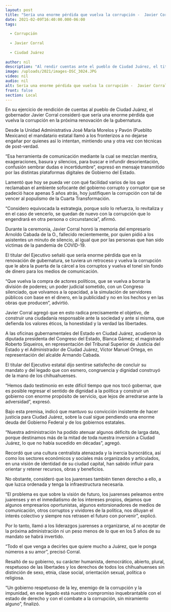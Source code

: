 ```yaml
---
layout: post
title: "Sería una enorme pérdida que vuelva la corrupción -  Javier Corral"
date: 2021-02-09T16:40:00.000-06:00
tags:
  
  - Corrupción
  
  - Javier Corral
  
  - Ciudad Juárez
  
author: nil
description: "Al rendir cuentas ante el pueblo de Ciudad Juárez, el titular del Ejecutivo consideró el riesgo de que en la renovación de la gubernatura, se le abra la puerta de la cárcel a los corruptos"
image: /uploads/2021/images-DSC_3024.JPG
video: nil
audio: nil
alt: Sería una enorme pérdida que vuelva la corrupción -  Javier Corral
front: false
section: Local
---
```


En su ejercicio de rendición de cuentas al pueblo de Ciudad Juárez, el gobernador Javier Corral consideró que sería una enorme pérdida que vuelva la corrupción en la próxima renovación de la gubernatura.

Desde la Unidad Administrativa José María Morelos y Pavón (Pueblito Mexicano) el mandatario estatal llamó a los fronterizos a no dejarse engañar por quienes así lo intentan, mintiendo una y otra vez con técnicas de post-verdad.

“Esa herramienta de comunicación mediante la cual se mezclan mentira, exageraciones, basura y silencios, para buscar e infundir desorientación, confusión sembrar dudas e incertidumbre”, expresó en mensaje transmitido por las distintas plataformas digitales de Gobierno del Estado.

Lamentó que hoy se pueda ver con qué facilidad varios de los que reclamaban el ambiente sofocante del gobierno corrupto y corruptor que se padeció hace apenas 5 años atrás, hoy justifiquen la corrupción con tal de vencer al populismo de la Cuarta Transformación.

“Considero equivocada la estrategia, porque solo lo refuerza, lo revitaliza y en el caso de vencerlo, se quedan de nuevo con la corrupción que lo engendrará en otra persona o circunstancia”, afirmó.

Durante la ceremonia, Javier Corral honró la memoria del empresario Arnoldo Cabada de la O., fallecido recientemente, por quien pidió a los asistentes un minuto de silencio, al igual que por las personas que han sido víctimas de la pandemia de COVID-19.

El titular del Ejecutivo señaló que sería enorme pérdida que en la renovación de gubernatura, se tuviera un retroceso y vuelva la corrupción que le abra la puerta de la cárcel a los corruptos y vuelva el tonel sin fondo de dinero para los medios de comunicación.

“Que vuelva la compra de actores políticos, que se vuelva a borrar la división de poderes; un poder judicial sometido, con un Congreso silenciado, que volvamos a la opacidad, a la simulación de servidores públicos con base en el dinero, en la publicidad y no en los hechos y en las obras que producen”, advirtió.

Javier Corral agregó que en esto radica precisamente el objetivo, de construir una ciudadanía responsable ante la sociedad y ante sí misma, que defienda los valores éticos, la honestidad y la verdad las libertades.

A las oficinas gubernamentales del Estado en Ciudad Juárez, acudieron la diputada presidenta del Congreso del Estado, Blanca Gámez; el magistrado Roberto Siqueiros, en representación del Tribunal Superior de Justicia del Estado y el Administrador de Ciudad Juárez, Víctor Manuel Ortega, en representación del alcalde Armando Cabada.

El titular del Ejecutivo estatal dijo sentirse satisfecho de concluir su mandato y del legado que con esmero, congruencia y dignidad construyó de la mano de los chihuahuenses.

“Hemos dado testimonio en este difícil tiempo que nos tocó gobernar, que es posible regresar el sentido de dignidad a la política y construir un gobierno con enorme propósito de servicio, que lejos de arredrarse ante la adversidad”, expresó.

Bajo esta premisa, indicó que mantuvo su convicción insistente de hacer justicia para Ciudad Juárez, sobre la cual sigue pendiendo una enorme deuda del Gobierno Federal y de los gobiernos estatales.

“Nuestra administración ha podido atenuar algunos déficits de larga data, porque destinamos más de la mitad de toda nuestra inversión a Ciudad Juárez, lo que no había sucedido en décadas”, agregó.

Recordó que una cultura centralista atenazada y la inercia burocrática, así como los sectores económicos y sociales más organizados y articulados, en una visión de identidad de su ciudad capital, han sabido influir para orientar y retener recursos, obras y beneficios.

No obstante, consideró que los juarenses también tienen derecho a ello, a que luzca ordenada y tenga la infraestructura necesaria.

“El problema es que sobre la visión de futuro, los juarenses peleamos entre juarenses y en el inmediatismo de los intereses propios, dejamos que algunos empresarios oportunistas, algunos extorsionadores de medios de comunicación, otros corruptos y vividores de la política, nos diluyan el interés colectivo y siempre nos retrasen el futuro con porvenir”, explicó.

Por lo tanto, llamó a los liderazgos juarenses a organizarse, al no aceptar de la próxima administración ni un peso menos de lo que en los 5 años de su mandato se habrá invertido.

“Todo el que venga a decirles que quiere mucho a Juárez, que le ponga números a su amor”, precisó Corral.

Resaltó de su gobierno, su carácter humanista, democrático, abierto, plural, respetuoso de las libertades y los derechos de todos los chihuahuenses sin distinción de sexo, etnia, clase social, orientación sexual, política o religiosa.

“Un gobierno respetuoso de la ley, enemigo de la corrupción y la impunidad, en ese legado está nuestro compromiso inquebrantable con el estado de derecho y con el combate a la corrupción, sin miramiento alguno”, finalizó.